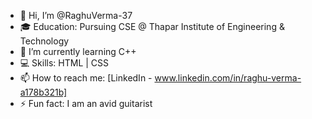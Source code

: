 - 👋 Hi, I’m @RaghuVerma-37
- 🎓 Education: Pursuing CSE @ Thapar Institute of Engineering & Technology
- 🌱 I’m currently learning C++
- 💻 Skills: HTML | CSS
- 📫 How to reach me: [LinkedIn - www.linkedin.com/in/raghu-verma-a178b321b]
- ⚡ Fun fact: I am an avid guitarist

<!---
RaghuVerma-37/RaghuVerma-37 is a ✨ special ✨ repository because its `README.md` (this file) appears on your GitHub profile.
You can click the Preview link to take a look at your changes.
--->
